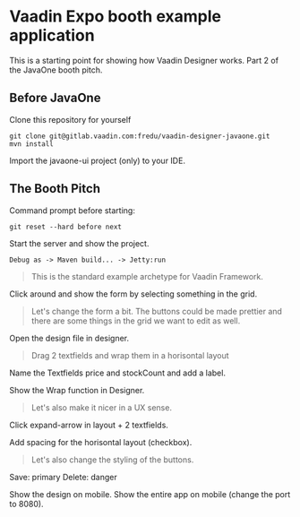 # Vaadin Expo booth example application

This is a starting point for showing how Vaadin Designer works. Part 2 of the JavaOne booth pitch.

## Before JavaOne

Clone this repository for yourself 
```
git clone git@gitlab.vaadin.com:fredu/vaadin-designer-javaone.git
mvn install
```
Import the javaone-ui project (only) to your IDE.

## The Booth Pitch

Command prompt before starting: 
```
git reset --hard before next
```

Start the server and show the project.
```
Debug as -> Maven build... -> Jetty:run
```

> This is the standard example archetype for Vaadin Framework. 

Click around and show the form by selecting something in the grid.

> Let's change the form a bit. The buttons could be made prettier and there are some things in the grid we want to edit as well.

Open the design file in designer.

> Drag 2 textfields and wrap them in a horisontal layout

Name the Textfields price and stockCount and add a label.

Show the Wrap function in Designer.

> Let's also make it nicer in a UX sense.

Click expand-arrow in layout + 2 textfields.

Add spacing for the horisontal layout (checkbox).

> Let's also change the styling of the buttons.

Save: primary
Delete: danger

Show the design on mobile.
Show the entire app on mobile (change the port to 8080).